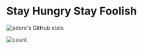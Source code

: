 # Stay Hungry Stay Foolish

![aderx's GitHub stats](https://github-readme-stats.vercel.app/api?username=aderx&show_icons=true&theme=buefy&count_private=true)

![count](https://profile-counter.glitch.me/shrannyobasu/count.svg)
